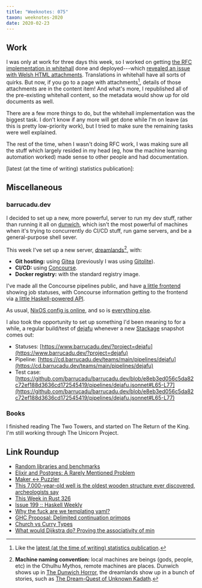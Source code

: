```yaml
---
title: "Weeknotes: 075"
taxon: weeknotes-2020
date: 2020-02-23
---
```


## Work

I was only at work for three days this week, so I worked on getting
[the RFC implementation in whitehall][] done and deployed---which
[revealed an issue with Welsh HTML attachments][].  Translations in
whitehall have all sorts of quirks.  But now, if you go to a page with
attachments[^rfc_eg], details of those attachments are in the content
item!  And what's more, I republished all of the pre-existing
whitehall content, so the metadata would show up for old documents as
well.

There are a few more things to do, but the whitehall implementation
was the biggest task.  I don't know if any more will get done while
I'm on leave (as this is pretty low-priority work), but I tried to
make sure the remaining tasks were well explained.

The rest of the time, when I wasn't doing RFC work, I was making sure
all the stuff which largely resided in my head (eg, how the machine
learning automation worked) made sense to other people and had
documentation.

[^rfc_eg]: Like the [latest (at the time of writing) statistics publication](https://www.gov.uk/api/content/government/statistics/public-sector-finances-uk-january-2020).

[the RFC implementation in whitehall]: https://github.com/alphagov/whitehall/pull/5353
[revealed an issue with Welsh HTML attachments]: https://github.com/alphagov/whitehall/pull/5376
[latest (at the time of writing) statistics publication]:

## Miscellaneous

### barrucadu.dev

I decided to set up a new, more powerful, server to run my dev stuff,
rather than running it all on [dunwich][], which isn't the most
powerful of machines when it's trying to concurrently do CI/CD stuff,
run game servers, and be a general-purpose shell sever.

This week I've set up a new server, [dreamlands][][^names], with:

- **Git hosting:** using [Gitea][] (previously I was using [Gitolite][]).
- **CI/CD:** using [Concourse][].
- **Docker registry:** with the standard registry image.

[^names]: **Machine naming convention:** local machines are beings
  (gods, people, etc) in the Cthulhu Mythos, remote machines are
  places.  Dunwich shows up in [The Dunwich Horror][], the dreamlands
  show up in a bunch of stories, such as [The Dream-Quest of Unknown
  Kadath][].

I've made all the Concourse pipelines public, and have [a little
frontend][] showing job statuses, with Concourse information getting
to the frontend via [a little Haskell-powered API][].

As usual, [NixOS config is online][], and so is [everything else][].

I also took the opportunity to set up something I'd been meaning to
for a while, a regular build/test of [dejafu][] whenever a new
[Stackage][] snapshot comes out:

- Statuses: [https://www.barrucadu.dev/?project=dejafu](https://www.barrucadu.dev/?project=dejafu)
- Pipeline: [https://cd.barrucadu.dev/teams/main/pipelines/dejafu](https://cd.barrucadu.dev/teams/main/pipelines/dejafu)
- Test case: [https://github.com/barrucadu/barrucadu.dev/blob/e8eb3ed056c5da82c72ef188d3636cd172545419/pipelines/dejafu.jsonnet#L65-L77](https://github.com/barrucadu/barrucadu.dev/blob/e8eb3ed056c5da82c72ef188d3636cd172545419/pipelines/dejafu.jsonnet#L65-L77)

[dunwich]: https://memo.barrucadu.co.uk/machines.html#dunwich
[dreamlands]: https://memo.barrucadu.co.uk/machines.html#dreamlands
[The Dunwich Horror]: http://www.hplovecraft.com/writings/texts/fiction/dh.aspx
[The Dream-Quest of Unknown Kadath]: http://www.hplovecraft.com/writings/texts/fiction/dq.aspx
[Gitea]: https://gitea.io/
[Gitolite]: https://gitolite.com/gitolite/index.html
[Concourse]: https://concourse-ci.org/
[a little frontend]: https://www.barrucadu.dev/
[a little Haskell-powered API]: https://github.com/barrucadu/barrucadu.dev/tree/master/event-api-server
[NixOS config is online]: https://github.com/barrucadu/nixfiles/tree/master/hosts/dreamlands
[everything else]: https://github.com/barrucadu/barrucadu.dev
[dejafu]: https://github.com/barrucadu/dejafu
[Stackage]: https://www.stackage.org/

### Books

I finished reading The Two Towers, and started on The Return of the
King.  I'm still working through The Unicorn Project.

## Link Roundup

- [Random libraries and benchmarks](https://alexey.kuleshevi.ch/blog/2019/12/21/random-benchmarks/)
- [Elixir and Postgres: A Rarely Mentioned Problem](https://blog.soykaf.com/post/postgresql-elixir-troubles/)
- [Maker <-> Puzzler](https://phildini.dev/maker-puzzler)
- [This 7,000-year-old well is the oldest wooden structure ever discovered, archeologists say](https://www.ctvnews.ca/sci-tech/this-7-000-year-old-well-is-the-oldest-wooden-structure-ever-discovered-archeologists-say-1.4815023)
- [This Week in Rust 326](https://this-week-in-rust.org/blog/2020/02/18/this-week-in-rust-326/)
- [Issue 199 :: Haskell Weekly](https://haskellweekly.news/issue/199.html)
- [Why the fuck are we templating yaml?](https://leebriggs.co.uk/blog/2019/02/07/why-are-we-templating-yaml.html)
- [GHC Proposal: Delimited continuation primops](https://github.com/ghc-proposals/ghc-proposals/pull/313)
- [Church vs Curry Types](https://lispcast.com/church-vs-curry-types/)
- [What would Dijkstra do? Proving the associativity of min](https://byorgey.wordpress.com/2020/02/23/what-would-dijkstra-do-proving-the-associativity-of-min/)
